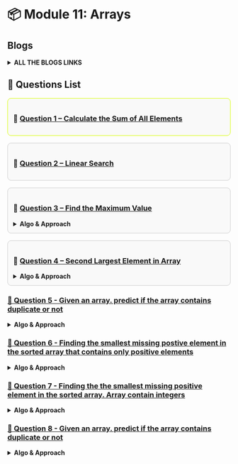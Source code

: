 # 📦 Module 11: Arrays

## Blogs 
<details>
<summary><strong>ALL THE BLOGS LINKS</strong></summary>

# 🔥 Mastering Arrays and Pointers in C++

<a href="https://coffee-and-code.hashnode.dev/why-arr-andarr-and-arr0-arent-the-same-in-c">
  <img src="./assets/image1.png" alt=C++ Thumbnail"  style="max-width: 100%; height: auto;" />
</a>


Welcome to this deep dive into one of the most foundational concepts in C++ — **Arrays and Pointers**. Whether you're a beginner or revising for interviews, this blog covers the subtle and powerful relationships between arrays and pointers, with clear examples and practical insights.

> 🚀 Read the full blog here: [Mastering Arrays and Pointers in C++](https://coffee-and-code.hashnode.dev/why-arr-andarr-and-arr0-arent-the-same-in-c)

---

## 📌 What's Inside?

- The difference between `arr`, `&arr`, and `arr[0]`
- Why `int* p = &arr` throws an error
- Pointer arithmetic with arrays
- Accessing and modifying elements using pointers
- Memory layout and visual diagrams
- Code snippets with explanations


</details>

## 📘 Questions List

<div style="border: 1px solid rgb(213, 255, 1) ; border-radius: 8px; padding: 12px; margin-bottom: 16px; background-color: #f9f9f9;">
  <h3>🔹 <a href="./Questions/Question-1.cpp">Question 1 – Calculate the Sum of All Elements</a></h3>
</div>

<div style="border: 1px solid #ccc; border-radius: 8px; padding: 12px; margin-bottom: 16px; background-color: #f9f9f9;">
  <h3>🔹 <a href="./Questions/Question-2-Linear-Search.cpp">Question 2 – Linear Search</a></h3>
</div>

<div style="border: 1px solid #ccc; border-radius: 8px; padding: 12px; margin-bottom: 16px; background-color: #f9f9f9;">
  <h3>🔹 <a href="./Questions/Question-3.cpp">Question 3 – Find the Maximum Value</a></h3>
<details>
  <summary><strong>Algo & Approach</strong></summary>

### 1. Linear Scan

- Assume the first element is the maximum.
- Traverse the array from left to right.
- If any element is greater than the current maximum, update it.
- At the end, the maximum value will be stored.

```cpp
max = arr[0] or max = INT_MIN
for( from i=0 to i<arr.length ){
    if( max < arr[i]){
        update max = arr[i]
    }
}
```

**Time Complexity:** O(n)  
**Space Complexity:** O(1)  
**Best when:** You want the most efficient solution.

---

### 2. Using Sorting

- Sort the array in ascending order.
- After sorting, the last element will be the maximum.
- Simply return the last element.

**Time Complexity:** O(n log n)  
**Space Complexity:** O(1)  
**Best when:** You already need the array sorted for other reasons.
</details>

</div>


<div style="border: 1px solid #ccc; border-radius: 8px; padding: 12px; margin-bottom: 16px; background-color: #f9f9f9;">
  <h3>🔹 <a href="./Questions/Question-4.cpp">Question 4 – Second Largest Element in Array</a></h3>
<details>
  <summary><strong>Algo & Approach</strong></summary>

### 1. Brute Force Approach

**How am I thinking to solve this problem**  
> To find the second largest element in an array, I’ll first sort it in ascending order.  
> After sorting, the last element is the largest.  
> Then I’ll scan backward to find the next smaller unique number — that’s my second largest.

- Sort the given array in a particular order 
- then Take the last element as largest element 
- Traverse the array using a loop 
- Start the loop from the backward second last element 
- Compare with the second largest element with other element one by one 
- And also check if the current element is not equal to the largest element
- Assign it if condition hits true and immediately terminate the loop because the array was already sorted.

```cpp
sort( arr )
max = arr [arr.length - 1]
for( int i = arr.length - 2 to 0 ){
  if(secMax < arr[i] && arr[i] != max){
    secMax = arr[i];
    return secMax;
  }
  return -1 if no second largest element found
}
```

**Time Complexity:** O(n logn) due to use sorting  
**Space Complexity:** O(1)  

---

### 2. Optimal Approach

**How am I thinking to solve this problem**  
> “Instead of sorting, I’ll find the largest and second largest in a single pass.
> I’ll initialize two variables: max and secMax.
> While iterating, I update max if I find a new max,
> and update secMax when I find a number less than max but greater than present element in the array.”

- Initialize two variable max and secMax
- Traverse the array using a loop from the start to end 
- if: max < current element 
  - then I will update max to current element
  - and secMax = max because if new largest element that is greater than the max have found then definitely the value inside the current max becomes second largest in the array. So this step needs to be done first inside the if condition before assigning the current element to max. Otherwise second largest value wil be lost.
- else: Check whether the secMax < current element && current element != max
  - then assign the current element to secMax
- End of the loop
- return secMax

``` cpp
int max , secMax = INT_MIN
for( int i = 0 to arr.size()-1 ){
  if( arr[i] > max ){
    secMax = max
    max = arr[i]
  }
  else {
    if(secMax < arr[i] && arr[i] != max ){
      secMax = arr[i]
    }
  }
  return secMax;
}

```
### Edge Cases 
- All the elements are equal
  - No Second largest element exist return -1
- Only one element in the array
  - return -1


**Time Complexity:** O(n)  
**Space Complexity:** O(1)  
</details>
</div>


### [🔹 Question 5 - Given an array. predict if the array contains duplicate or not](./Questions/Question-5.cpp)
<details>
  <summary><strong>Algo & Approach</strong></summary>

## 1. Brute Force Approach

**How am I thinking to solve this problem**  
> “I’ll compare every element with every other element using two nested loops.
> If I ever find two elements that are the same, I return true.
> If I finish both loops and don’t find any match, I return false.”

- Loop through the array using index i
- for every run another loop inside the outer loop
  - Run the loop from j = i+1 to arr.size() - 1
    - Compare arr[i] with every arr[j]
    - if match found then return true and break the loop immediately 
  - End of the inner loop
- End of the outer loop
- Return false by default if no duplicate found

```cpp
int n = arr.size()
for ( int i = 0 to n-1){
  for ( int j = i+1 to n-1 ){
    if( arr[i] == arr[j]){
      return false
    }
  }
}
return false
```
### Time Complexity: O(n²)
### Space Complexity:  O(1)  

---

## 2. Optimal Approach ( using hashing )

**How am I thinking to solve this problem**  
> “To make it efficient, I’ll use a hash set.
> I’ll scan each element and check if it already exists in the set.
> If it does, it’s a duplicate → return true.
> If not, I add it to the set.
> If I finish the loop without finding a duplicate, return false.”


- Initialize an empty hash set.
- Loop through each element in the array.
- If the element already exists in the set → return true.
- Otherwise, insert the element into the set.
- After the loop, return false.



``` cpp
1. Initialize set = {}
2. for i = 0 to n-1:
3.     if arr[i] in set:
4.         return true
5.     else:
6.         insert arr[i] into set
7. return false

```

### Time Complexity: O(n)
  - #### Because we loop through the array once , and each insert and find operation in the hash set takes O(1) on average
### Space Complexity: O(n)   
  - #### Because in the worst case (no duplicates), we store all n elements in the set.
</details>



### [🔹 Question 6 - Finding the smallest missing postive element in the sorted array that contains only positive elements](./Questions/Question-6.cpp)
<details>
  <summary><strong>Algo & Approach</strong></summary>

## 1. Brute Force Approach

**How am I thinking to solve this problem**  
> Since the array is sorted and contains only positive numbers, 
>I can start checking from 1 and go up , comparing each number with the current element of the array 
>as soon as the number i expect is not found , that's the missing one.

- Since smallest positive element must be surely 1 then
- initialize a variable expected = 1
- Traverse the array using a loop and use the index to find the element 
  - if present element != expected 
    - return missing element = expected
    - End the loop
  - else present element == expected 
    - increment the expected by 1 
- End of loop
- If all elements are matched , return that no smallest missing element in the array



```cpp
int expected = 1
for( int i = 0; i< arr.size(); i++){
  if (arr[i] != expected){
    return expected
  }
  else if(arr[i] == expected){
    expected ++
  }
}

```
### Time Complexity: O(n)
### Space Complexity:  O(1)  

---

## 2. Optimal Approach ( using Binary Search )

**How am I thinking to solve this problem**  
>  Since the array is sorted , i can apply binary search to reduce the time complexity
> For every index i in the array, the expected value should be i+1
> if (arr[i] == i+1) then the missing element may be present on the RHS. Keep searching
> if (arr[i] != i+1) then the missing number is on the left


- Initialize low = 0, high = n - 1.

- While low <= high:

  - Compute mid = (low + high) / 2.

  - If arr[mid] == mid + 1, search in the right half.

  - Else, search in the left half.

- At the end, return low + 1 as the smallest missing number.

``` cpp
1. low = 0, high = n - 1
2. while low <= high:
     mid = (low + high) / 2
     if arr[mid] == mid + 1:
         low = mid + 1
     else:
         high = mid - 1
3. return low + 1

```

### Time Complexity: O( log n )
  - #### Because we are using the Binary search
### Space Complexity: O(1)   

</details>




### [🔹 Question 7 - Finding the the smallest missing positive element in the sorted array. Array contain integers](./Questions/Question-7.cpp)
<details>
  <summary><strong>Algo & Approach</strong></summary>

## 1. Brute Force Approach

**How am I thinking to solve this problem**  
> Since the array is sorted then if any negative numbers or zero contain then I will skip all negative numbers and zero.
> Then just like previous we will use a simple expected = 1 variable and compare each positive element with it.
> As soon as I find any mismatch , that's the smallest missing positive element

- Intialize the the variable expected = 1 
- Run the loop from i = 0 to upto n-1 where n=size of the array
  - if array[i] less than or equal to zero 
    - Skip it
  - if expected == arr[i] 
    - increment expected++
  - else expected not equal to arr[i]
    - then missing element is expected
    - break the loop
- Return the expected at the end


```cpp
expected = 1
for( int i=0 ; i<n; i++){
  if(arr[i] <= 0 ) continue

  if(arr[i] == expected ){
    expected ++;
  }
  else if(arr[i] != expected){
    missing = expected
    break
  }
}

```
### Time Complexity: O(n)
### Space Complexity:  O(1)  

---

</details>




### [🔹 Question 8 - Given an array. predict if the array contains duplicate or not](./Questions/Question-8.cpp)
<details>
  <summary><strong>Algo & Approach</strong></summary>

## 1. Brute Force Approach

**How am I thinking to solve this problem**  
> 

- Loop through the array using index i


```cpp


```
### Time Complexity: O()
### Space Complexity:  O()  

---

## 2. Optimal Approach ( using hashing )

**How am I thinking to solve this problem**  
> 


- Initialize 



``` cpp


```

### Time Complexity: O(n)
  - #### Because we loop through the array once , and each insert and find operation in the hash set takes O(1) on average
### Space Complexity: O(n)   
  - #### Because in the worst case (no duplicates), we store all n elements in the set.
</details>











